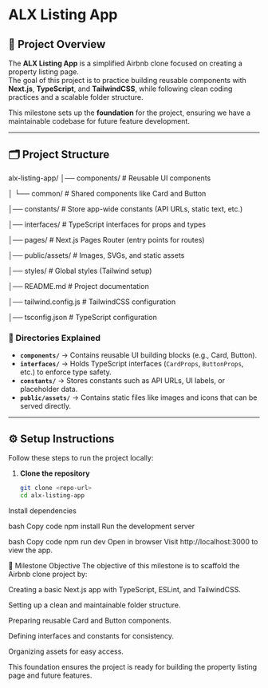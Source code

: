 # ALX Listing App

## 📌 Project Overview
The **ALX Listing App** is a simplified Airbnb clone focused on creating a property listing page.  
The goal of this project is to practice building reusable components with **Next.js**, **TypeScript**, and **TailwindCSS**, while following clean coding practices and a scalable folder structure.  

This milestone sets up the **foundation** for the project, ensuring we have a maintainable codebase for future feature development.

---

## 🗂 Project Structure

alx-listing-app/
│── components/ # Reusable UI components

│ └── common/ # Shared components like Card and Button

│── constants/ # Store app-wide constants (API URLs, static text, etc.)

│── interfaces/ # TypeScript interfaces for props and types

│── pages/ # Next.js Pages Router (entry points for routes)

│── public/assets/ # Images, SVGs, and static assets

│── styles/ # Global styles (Tailwind setup)

│── README.md # Project documentation

│── tailwind.config.js # TailwindCSS configuration

│── tsconfig.json # TypeScript configuration



### 🔹 Directories Explained
- **`components/`** → Contains reusable UI building blocks (e.g., Card, Button).
- **`interfaces/`** → Holds TypeScript interfaces (`CardProps`, `ButtonProps`, etc.) to enforce type safety.
- **`constants/`** → Stores constants such as API URLs, UI labels, or placeholder data.
- **`public/assets/`** → Contains static files like images and icons that can be served directly.

---

## ⚙️ Setup Instructions

Follow these steps to run the project locally:

1. **Clone the repository**
   ```bash
   git clone <repo-url>
   cd alx-listing-app
Install dependencies

bash
Copy code
npm install
Run the development server

bash
Copy code
npm run dev
Open in browser
Visit http://localhost:3000 to view the app.

🎯 Milestone Objective
The objective of this milestone is to scaffold the Airbnb clone project by:

Creating a basic Next.js app with TypeScript, ESLint, and TailwindCSS.

Setting up a clean and maintainable folder structure.

Preparing reusable Card and Button components.

Defining interfaces and constants for consistency.

Organizing assets for easy access.

This foundation ensures the project is ready for building the property listing page and future features.
